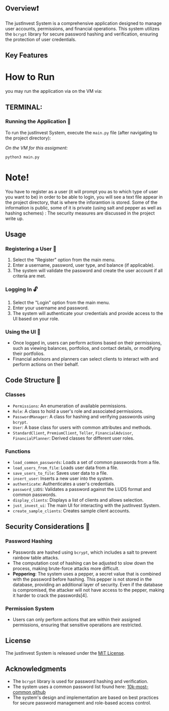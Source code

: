 ## Overview❗
The justInvest System is a comprehensive application designed to manage user accounts, permissions, and financial operations. This system utilizes the `bcrypt` library for secure password hashing and verification, ensuring the protection of user credentials.

## Key Features 

# How to Run

you may run the application via on the VM via: 

## TERMINAL:

### Running the Application 🏃
To run the justInvest System, execute the `main.py` file (after navigating to the project directory):

_On the VM for this assigment:_

```bash
python3 main.py
```

# Note!
You have to register as a user (it will prompt you as to which type of user you want to be) in order to be able to login, you will see a text file appear in the project directory, that is where the inforamtion is stored. Some of the information is public, some of it is private (using salt and pepper as well as hashing schemes) : The security measures are discussed in the project write up.

## Usage
### Registering a User 🔑
1. Select the "Register" option from the main menu.
2. Enter a username, password, user type, and balance (if applicable).
3. The system will validate the password and create the user account if all criteria are met.

### Logging In 🔓
1. Select the "Login" option from the main menu.
2. Enter your username and password.
3. The system will authenticate your credentials and provide access to the UI based on your role.

### Using the UI 📱
- Once logged in, users can perform actions based on their permissions, such as viewing balances, portfolios, and contact details, or modifying their portfolios.
- Financial advisors and planners can select clients to interact with and perform actions on their behalf.

## Code Structure 🔧

### Classes
- `Permissions`: An enumeration of available permissions.
- `Role`: A class to hold a user's role and associated permissions.
- `PasswordManager`: A class for hashing and verifying passwords using `bcrypt`.
- `User`: A base class for users with common attributes and methods.
- `StandardClient`, `PremiumClient`, `Teller`, `FinancialAdvisor`, `FinancialPlanner`: Derived classes for different user roles.

### Functions
- `load_common_passwords`: Loads a set of common passwords from a file.
- `load_users_from_file`: Loads user data from a file.
- `save_users_to_file`: Saves user data to a file.
- `insert_user`: Inserts a new user into the system.
- `authenticate`: Authenticates a user's credentials.
- `password_LUDS`: Validates a password against the LUDS format and common passwords.
- `display_clients`: Displays a list of clients and allows selection.
- `just_invest_ui`: The main UI for interacting with the justInvest System.
- `create_sample_clients`: Creates sample client accounts.

## Security Considerations 🔐

### Password Hashing
- Passwords are hashed using `bcrypt`, which includes a salt to prevent rainbow table attacks.
- The computation cost of hashing can be adjusted to slow down the process, making brute-force attacks more difficult.
- **Peppering**: The system uses a pepper, a secret value that is combined with the password before hashing. This pepper is not stored in the database, providing an additional layer of security. Even if the database is compromised, the attacker will not have access to the pepper, making it harder to crack the passwords[4].

### Permission System
- Users can only perform actions that are within their assigned permissions, ensuring that sensitive operations are restricted.

## License
The justInvest System is released under the [MIT License](https://opensource.org/licenses/MIT).

## Acknowledgments
- The `bcrypt` library is used for password hashing and verification.
- The system uses a common password list found here: [10k-most-common github](https://github.com/danielmiessler/SecLists/blob/master/Passwords/Common-Credentials/10k-most-common.txt)
- The system's design and implementation are based on best practices for secure password management and role-based access control.